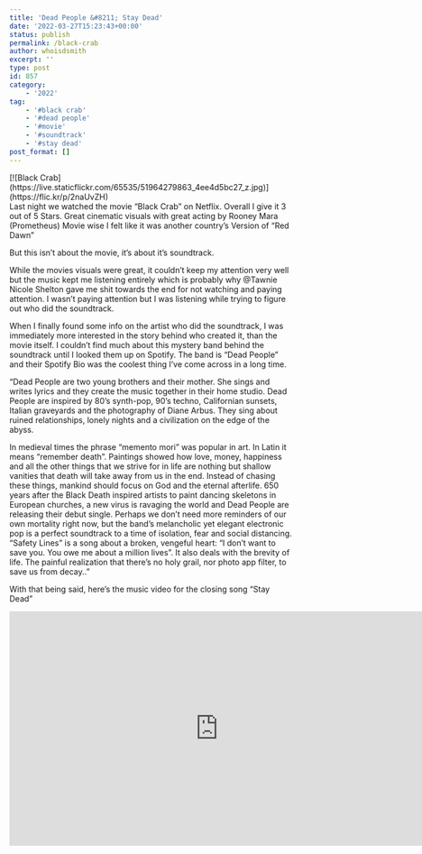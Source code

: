 ```yaml
---
title: 'Dead People &#8211; Stay Dead'
date: '2022-03-27T15:23:43+00:00'
status: publish
permalink: /black-crab
author: whoisdsmith
excerpt: ''
type: post
id: 857
category:
    - '2022'
tag:
    - '#black crab'
    - '#dead people'
    - '#movie'
    - '#soundtrack'
    - '#stay dead'
post_format: []
---
```

<div class="video-container">[![Black Crab](https://live.staticflickr.com/65535/51964279863_4ee4d5bc27_z.jpg)](https://flic.kr/p/2naUvZH)</div>Last night we watched the movie “Black Crab” on Netflix. Overall I give it 3 out of 5 Stars. Great cinematic visuals with great acting by Rooney Mara (Prometheus) Movie wise I felt like it was another country’s Version of “Red Dawn”

But this isn’t about the movie, it’s about it’s soundtrack.

While the movies visuals were great, it couldn’t keep my attention very well but the music kept me listening entirely which is probably why @Tawnie Nicole Shelton gave me shit towards the end for not watching and paying attention. I wasn’t paying attention but I was listening while trying to figure out who did the soundtrack.

When I finally found some info on the artist who did the soundtrack, I was immediately more interested in the story behind who created it, than the movie itself. I couldn’t find much about this mystery band behind the soundtrack until I looked them up on Spotify. The band is “Dead People” and their Spotify Bio was the coolest thing I’ve come across in a long time.

“Dead People are two young brothers and their mother. She sings and writes lyrics and they create the music together in their home studio. Dead People are inspired by 80’s synth-pop, 90’s techno, Californian sunsets, Italian graveyards and the photography of Diane Arbus. They sing about ruined relationships, lonely nights and a civilization on the edge of the abyss.

In medieval times the phrase “memento mori” was popular in art. In Latin it means “remember death”. Paintings showed how love, money, happiness and all the other things that we strive for in life are nothing but shallow vanities that death will take away from us in the end. Instead of chasing these things, mankind should focus on God and the eternal afterlife. 650 years after the Black Death inspired artists to paint dancing skeletons in European churches, a new virus is ravaging the world and Dead People are releasing their debut single. Perhaps we don’t need more reminders of our own mortality right now, but the band’s melancholic yet elegant electronic pop is a perfect soundtrack to a time of isolation, fear and social distancing. “Safety Lines” is a song about a broken, vengeful heart: “I don’t want to save you. You owe me about a million lives”. It also deals with the brevity of life. The painful realization that there’s no holy grail, nor photo app filter, to save us from decay..”

With that being said, here’s the music video for the closing song “Stay Dead”

<div class="video-container"><iframe allow="accelerometer; autoplay; clipboard-write; encrypted-media; gyroscope; picture-in-picture" allowfullscreen="" frameborder="0" height="416" loading="lazy" src="https://www.youtube.com/embed/Kesp-2Nnn_4?feature=oembed" title="Dead People - Stay Dead" width="740"></iframe></div>